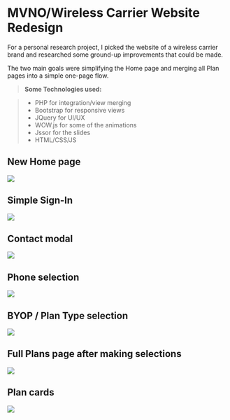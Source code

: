 MVNO/Wireless Carrier Website Redesign
=================

For a personal research project, I picked the website of a wireless carrier brand and researched some ground-up improvements that could be made.

The two main goals were simplifying the Home page and merging all Plan pages into a simple one-page flow.

> **Some Technologies used:**

> - PHP for integration/view merging
> - Bootstrap for responsive views
> - JQuery for UI/UX
> - WOW.js for some of the animations
> - Jssor for the slides
> - HTML/CSS/JS


New Home page
-------

![](./img/github/new1.png)

Simple Sign-In
-------

![](./img/github/new4.png)

Contact modal
-------

![](./img/github/new2.png)

Phone selection
-------

![](./img/github/new7.png)

BYOP / Plan Type selection
-------

![](./img/github/new6.png)

Full Plans page after making selections
-------

![](./img/github/new5.png)

Plan cards
-------

![](./img/github/new3.png)
